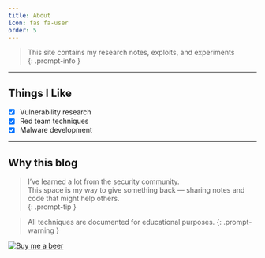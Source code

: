 ```yaml
---
title: About
icon: fas fa-user
order: 5
---
```


> This site contains my research notes, exploits, and experiments  
{: .prompt-info }

---

## Things I Like
- [x] Vulnerability research  
- [x] Red team techniques  
- [x] Malware development  

---

## Why this blog
> I’ve learned a lot from the security community.  
> This space is my way to give something back — sharing notes and code that might help others.  
{: .prompt-tip }


> All techniques are documented for educational purposes.
{: .prompt-warning }


[![Buy me a beer](https://img.buymeacoffee.com/button-api/?text=Buy%20me%20a%20beer&emoji=🍺&slug=blacksnufkin&button_colour=FFDD00&font_colour=000000&font_family=Cookie&outline_colour=000000&coffee_colour=ffffff)](https://www.buymeacoffee.com/blacksnufkin)
